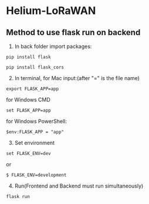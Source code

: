 # Helium-LoRaWAN
## Method to use flask run on backend
1. In back folder import packages:
```
pip install flask
```
```
pip install flask_cors
```

2. In terminal, for Mac input:(after "=" is the file name)
```
export FLASK_APP=app
```
for Windows CMD
```
set FLASK_APP=app
```
for Windows PowerShell:
```
$env:FLASK_APP = "app"

```

3. Set environment
```
set FLASK_ENV=dev

```
or 
```
$ FLASK_ENV=development

```

4. Run(Frontend and Backend must run simultaneously)
```
flask run

```

